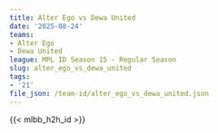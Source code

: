 ```yaml
---
title: Alter Ego vs Dewa United
date: '2025-08-24'
teams:
- Alter Ego
- Dewa United
league: MPL ID Season 15 - Regular Season
slug: alter_ego_vs_dewa_united
tags:
- '21'
file_json: /team-id/alter_ego_vs_dewa_united.json
---
```


{{< mlbb_h2h_id >}}
